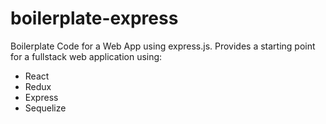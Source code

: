 # boilerplate-express
Boilerplate Code for a Web App using express.js. Provides a starting point for a fullstack web application using: 

* React
* Redux
* Express
* Sequelize